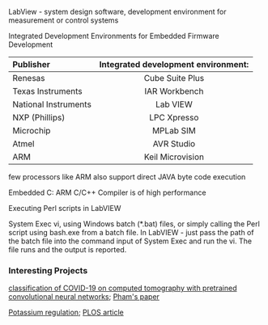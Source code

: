 LabView - system design software, 
development environment for measurement or control systems 

Integrated Development Environments for Embedded Firmware Development

| Publisher               | Integrated development environment:|
| :-----------------------|:----------------------------------:| 
| Renesas                 | Cube Suite Plus                    |
| Texas Instruments       | IAR Workbench                      |
| National Instruments	  | Lab VIEW                           |
| NXP (Phillips)	        | LPC Xpresso                        |
| Microchip	              | MPLab SIM                          |
| Atmel	                  | AVR Studio                         |
| ARM	                    | Keil Microvision                   |

few processors like ARM also support direct JAVA byte code execution

Embedded C: ARM C/C++ Compiler is of high performance 

Executing Perl scripts in LabVIEW

System Exec vi, using Windows batch (*.bat) files, or simply calling the Perl script using bash.exe from a batch file.
In LabVIEW - just pass the path of the batch file into the command input of System Exec and run the vi. The file runs and the output is reported.

### Interesting Projects

[classification of COVID-19 on computed tomography with pretrained convolutional neural networks](https://sites.google.com/view/tuan-d-pham/codes); [Pham's paper](https://www.nature.com/articles/s41598-020-74164-z)

[Potassium regulation](https://github.com/Layton-Lab/Kregulation); [PLOS article](https://journals.plos.org/ploscompbiol/article?id=10.1371/journal.pcbi.1010607)
